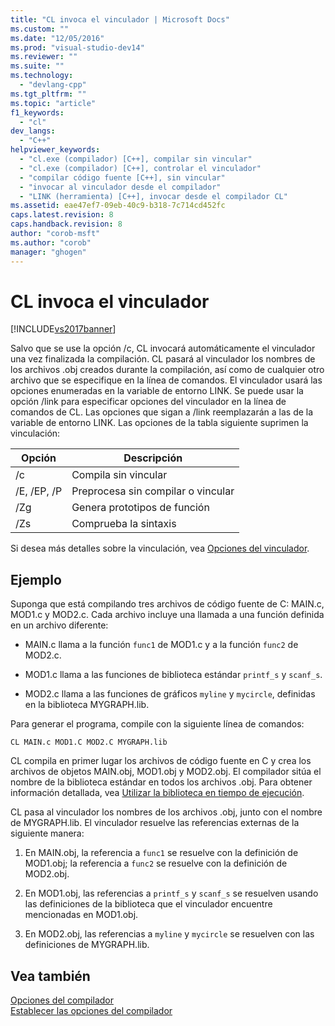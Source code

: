 ```yaml
---
title: "CL invoca el vinculador | Microsoft Docs"
ms.custom: ""
ms.date: "12/05/2016"
ms.prod: "visual-studio-dev14"
ms.reviewer: ""
ms.suite: ""
ms.technology: 
  - "devlang-cpp"
ms.tgt_pltfrm: ""
ms.topic: "article"
f1_keywords: 
  - "cl"
dev_langs: 
  - "C++"
helpviewer_keywords: 
  - "cl.exe (compilador) [C++], compilar sin vincular"
  - "cl.exe (compilador) [C++], controlar el vinculador"
  - "compilar código fuente [C++], sin vincular"
  - "invocar al vinculador desde el compilador"
  - "LINK (herramienta) [C++], invocar desde el compilador CL"
ms.assetid: eae47ef7-09eb-40c9-b318-7c714cd452fc
caps.latest.revision: 8
caps.handback.revision: 8
author: "corob-msft"
ms.author: "corob"
manager: "ghogen"
---
```

# CL invoca el vinculador
[!INCLUDE[vs2017banner](../../assembler/inline/includes/vs2017banner.md)]

Salvo que se use la opción \/c, CL invocará automáticamente el vinculador una vez finalizada la compilación.  CL pasará al vinculador los nombres de los archivos .obj creados durante la compilación, así como de cualquier otro archivo que se especifique en la línea de comandos.  El vinculador usará las opciones enumeradas en la variable de entorno LINK.  Se puede usar la opción \/link para especificar opciones del vinculador en la línea de comandos de CL.  Las opciones que sigan a \/link reemplazarán a las de la variable de entorno LINK.  Las opciones de la tabla siguiente suprimen la vinculación:  
  
|Opción|Descripción|  
|------------|-----------------|  
|\/c|Compila sin vincular|  
|\/E, \/EP, \/P|Preprocesa sin compilar o vincular|  
|\/Zg|Genera prototipos de función|  
|\/Zs|Comprueba la sintaxis|  
  
 Si desea más detalles sobre la vinculación, vea [Opciones del vinculador](../../build/reference/linker-options.md).  
  
## Ejemplo  
 Suponga que está compilando tres archivos de código fuente de C: MAIN.c, MOD1.c y MOD2.c.  Cada archivo incluye una llamada a una función definida en un archivo diferente:  
  
-   MAIN.c llama a la función `func1` de MOD1.c y a la función `func2` de MOD2.c.  
  
-   MOD1.c llama a las funciones de biblioteca estándar `printf_s` y `scanf_s`.  
  
-   MOD2.c llama a las funciones de gráficos `myline` y `mycircle`, definidas en la biblioteca MYGRAPH.lib.  
  
 Para generar el programa, compile con la siguiente línea de comandos:  
  
```  
CL MAIN.c MOD1.C MOD2.C MYGRAPH.lib  
```  
  
 CL compila en primer lugar los archivos de código fuente en C y crea los archivos de objetos MAIN.obj, MOD1.obj y MOD2.obj.  El compilador sitúa el nombre de la biblioteca estándar en todos los archivos .obj.  Para obtener información detallada, vea [Utilizar la biblioteca en tiempo de ejecución](../../build/reference/md-mt-ld-use-run-time-library.md).  
  
 CL pasa al vinculador los nombres de los archivos .obj, junto con el nombre de MYGRAPH.lib.  El vinculador resuelve las referencias externas de la siguiente manera:  
  
1.  En MAIN.obj, la referencia a `func1` se resuelve con la definición de MOD1.obj; la referencia a `func2` se resuelve con la definición de MOD2.obj.  
  
2.  En MOD1.obj, las referencias a `printf_s` y `scanf_s` se resuelven usando las definiciones de la biblioteca que el vinculador encuentre mencionadas en MOD1.obj.  
  
3.  En MOD2.obj, las referencias a `myline` y `mycircle` se resuelven con las definiciones de MYGRAPH.lib.  
  
## Vea también  
 [Opciones del compilador](../../build/reference/compiler-options.md)   
 [Establecer las opciones del compilador](../../build/reference/setting-compiler-options.md)
